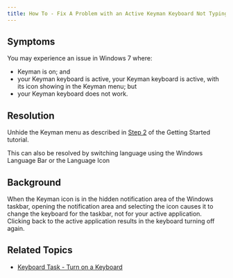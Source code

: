 ```yaml
---
title: How To - Fix A Problem with an Active Keyman Keyboard Not Typing
---
```


## Symptoms
You may experience an issue in Windows 7 where:
* Keyman is on; and
* your Keyman keyboard is active, your Keyman keyboard is active, with its icon showing in the Keyman menu; but
* your Keyman keyboard does not work.

## Resolution
Unhide the Keyman menu as described in [Step 2](../start/tutorial#step-2-) of the Getting Started tutorial.

This can also be resolved by switching language using the Windows Language Bar or the Language Icon

## Background
When the Keyman icon is in the hidden notification area of the Windows taskbar, opening the notification area and selecting the icon causes it to change the keyboard for the taskbar, not for your active application. Clicking back to the active application results in the keyboard turning off again.

## Related Topics
-   [Keyboard Task - Turn on a Keyboard](../basic/select-keyboard)
